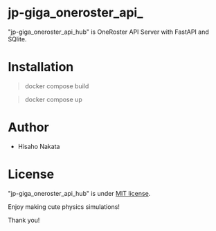 # jp-giga_oneroster_api_

"jp-giga_oneroster_api_hub" is OneRoster API Server with FastAPI and SQlite.

# Installation

> docker compose build

> docker compose up


# Author

* Hisaho Nakata

# License
 
"jp-giga_oneroster_api_hub" is under [MIT license](https://en.wikipedia.org/wiki/MIT_License).
 
Enjoy making cute physics simulations!
 
Thank you!
